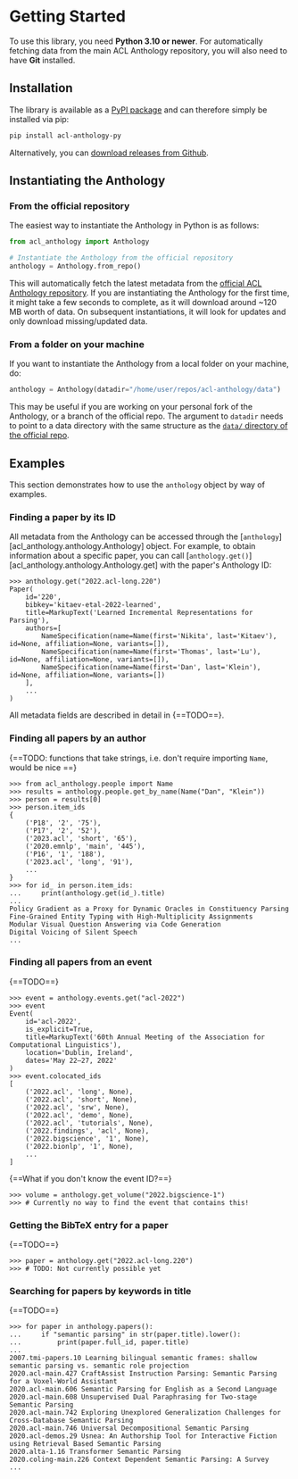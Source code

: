 # Getting Started

To use this library, you need **Python 3.10 or newer**.  For automatically
fetching data from the main ACL Anthology repository, you will also need to have
**Git** installed.

## Installation

The library is available as a [PyPI
package](https://pypi.org/project/acl-anthology-py/) and can therefore simply be
installed via pip:

```bash
pip install acl-anthology-py
```

Alternatively, you can [download releases from
Github](https://github.com/mbollmann/acl-anthology-py/releases/).

## Instantiating the Anthology

### From the official repository

The easiest way to instantiate the Anthology in Python is as follows:

```python
from acl_anthology import Anthology

# Instantiate the Anthology from the official repository
anthology = Anthology.from_repo()
```

This will automatically fetch the latest metadata from the [official ACL
Anthology repository](https://github.com/acl-org/acl-anthology).  If you are
instantiating the Anthology for the first time, it might take a few seconds to
complete, as it will download around ~120 MB worth of data.  On subsequent
instantiations, it will look for updates and only download missing/updated data.

### From a folder on your machine

If you want to instantiate the Anthology from a local folder on your machine,
do:

```python
anthology = Anthology(datadir="/home/user/repos/acl-anthology/data")
```

This may be useful if you are working on your personal fork of the Anthology, or
a branch of the official repo.  The argument to `datadir` needs to point to a
data directory with the same structure as the [`data/` directory of the official
repo](https://github.com/acl-org/acl-anthology/tree/master/data).

## Examples

This section demonstrates how to use the `anthology` object by way of examples.

### Finding a paper by its ID

All metadata from the Anthology can be accessed through the
[`anthology`][acl_anthology.anthology.Anthology] object.  For example, to obtain
information about a specific paper, you can call
[`anthology.get()`][acl_anthology.anthology.Anthology.get] with the paper's
Anthology ID:

```pycon
>>> anthology.get("2022.acl-long.220")
Paper(
    id='220',
    bibkey='kitaev-etal-2022-learned',
    title=MarkupText('Learned Incremental Representations for Parsing'),
    authors=[
        NameSpecification(name=Name(first='Nikita', last='Kitaev'), id=None, affiliation=None, variants=[]),
        NameSpecification(name=Name(first='Thomas', last='Lu'), id=None, affiliation=None, variants=[]),
        NameSpecification(name=Name(first='Dan', last='Klein'), id=None, affiliation=None, variants=[])
    ],
    ...
)
```

All metadata fields are described in detail in {==TODO==}.

### Finding all papers by an author

{==TODO: functions that take strings, i.e. don't require importing `Name`, would be nice ==}

```pycon
>>> from acl_anthology.people import Name
>>> results = anthology.people.get_by_name(Name("Dan", "Klein"))
>>> person = results[0]
>>> person.item_ids
{
    ('P18', '2', '75'),
    ('P17', '2', '52'),
    ('2023.acl', 'short', '65'),
    ('2020.emnlp', 'main', '445'),
    ('P16', '1', '188'),
    ('2023.acl', 'long', '91'),
    ...
}
>>> for id_ in person.item_ids:
...     print(anthology.get(id_).title)
...
Policy Gradient as a Proxy for Dynamic Oracles in Constituency Parsing
Fine-Grained Entity Typing with High-Multiplicity Assignments
Modular Visual Question Answering via Code Generation
Digital Voicing of Silent Speech
...
```

### Finding all papers from an event

{==TODO==}

```pycon
>>> event = anthology.events.get("acl-2022")
>>> event
Event(
    id='acl-2022',
    is_explicit=True,
    title=MarkupText('60th Annual Meeting of the Association for Computational Linguistics'),
    location='Dublin, Ireland',
    dates='May 22–27, 2022'
)
>>> event.colocated_ids
[
    ('2022.acl', 'long', None),
    ('2022.acl', 'short', None),
    ('2022.acl', 'srw', None),
    ('2022.acl', 'demo', None),
    ('2022.acl', 'tutorials', None),
    ('2022.findings', 'acl', None),
    ('2022.bigscience', '1', None),
    ('2022.bionlp', '1', None),
    ...
]
```

{==What if you don't know the event ID?==}

```pycon
>>> volume = anthology.get_volume("2022.bigscience-1")
>>> # Currently no way to find the event that contains this!
```


### Getting the BibTeX entry for a paper

{==TODO==}

```pycon
>>> paper = anthology.get("2022.acl-long.220")
>>> # TODO: Not currently possible yet
```

### Searching for papers by keywords in title

{==TODO==}

```pycon
>>> for paper in anthology.papers():
...     if "semantic parsing" in str(paper.title).lower():
...         print(paper.full_id, paper.title)
...
2007.tmi-papers.10 Learning bilingual semantic frames: shallow semantic parsing vs. semantic role projection
2020.acl-main.427 CraftAssist Instruction Parsing: Semantic Parsing for a Voxel-World Assistant
2020.acl-main.606 Semantic Parsing for English as a Second Language
2020.acl-main.608 Unsupervised Dual Paraphrasing for Two-stage Semantic Parsing
2020.acl-main.742 Exploring Unexplored Generalization Challenges for Cross-Database Semantic Parsing
2020.acl-main.746 Universal Decompositional Semantic Parsing
2020.acl-demos.29 Usnea: An Authorship Tool for Interactive Fiction using Retrieval Based Semantic Parsing
2020.alta-1.16 Transformer Semantic Parsing
2020.coling-main.226 Context Dependent Semantic Parsing: A Survey
...
```
